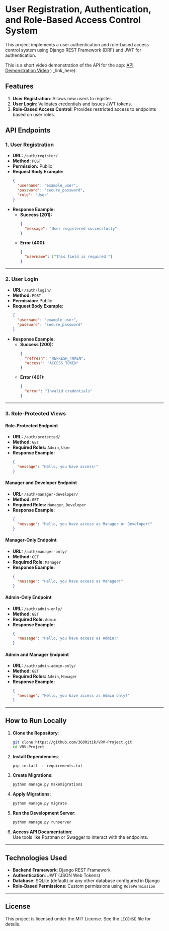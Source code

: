 
# User Registration, Authentication, and Role-Based Access Control System

This project implements a user authentication and role-based access control system using Django REST Framework (DRF) and JWT for authentication.

This is a short video demonstration of the API for the app: [API Demonstration Video](file:///home/ritik360/Videos/Screencasts/rbac.webm)
)
_link_here).
## Features

1. **User Registration**: Allows new users to register.
2. **User Login**: Validates credentials and issues JWT tokens.
3. **Role-Based Access Control**: Provides restricted access to endpoints based on user roles.

## API Endpoints

### **1. User Registration**
- **URL:** `/auth/register/`  
- **Method:** `POST`  
- **Permission:** Public  
- **Request Body Example:**
  ```json
  {
    "username": "example_user",
    "password": "secure_password",
    "role": "User"
  }
  ```
- **Response Example:**
  - **Success (201):**
    ```json
    {
      "message": "User registered successfully"
    }
    ```
  - **Error (400):**
    ```json
    {
      "username": ["This field is required."]
    }
    ```

---

### **2. User Login**
- **URL:** `/auth/login/`  
- **Method:** `POST`  
- **Permission:** Public  
- **Request Body Example:**
  ```json
  {
    "username": "example_user",
    "password": "secure_password"
  }
  ```
- **Response Example:**
  - **Success (200):**
    ```json
    {
      "refresh": "REFRESH_TOKEN",
      "access": "ACCESS_TOKEN"
    }
    ```
  - **Error (401):**
    ```json
    {
      "error": "Invalid credentials"
    }
    ```

---

### **3. Role-Protected Views**

#### **Role-Protected Endpoint**
- **URL:** `/auth/protected/`  
- **Method:** `GET`  
- **Required Roles:** `Admin`, `User`  
- **Response Example:**
  ```json
  {
    "message": "Hello, you have access!"
  }
  ```

#### **Manager and Developer Endpoint**
- **URL:** `/auth/manager-developer/`  
- **Method:** `GET`  
- **Required Roles:** `Manager`, `Developer`  
- **Response Example:**
  ```json
  {
    "message": "Hello, you have access as Manager or Developer!"
  }
  ```

#### **Manager-Only Endpoint**
- **URL:** `/auth/manager-only/`  
- **Method:** `GET`  
- **Required Role:** `Manager`  
- **Response Example:**
  ```json
  {
    "message": "Hello, you have access as Manager!"
  }
  ```

#### **Admin-Only Endpoint**
- **URL:** `/auth/admin-only/`  
- **Method:** `GET`  
- **Required Role:** `Admin`  
- **Response Example:**
  ```json
  {
    "message": "Hello, you have access as Admin!"
  }
  ```

#### **Admin and Manager Endpoint**
- **URL:** `/auth/admin-admin-only/`  
- **Method:** `GET`  
- **Required Roles:** `Admin`, `Manager`  
- **Response Example:**
  ```json
  {
    "message": "Hello, you have access as Admin only!"
  }
  ```

---

## How to Run Locally

1. **Clone the Repository**:
   ```bash
   git clone https://github.com/360Ritik/VRV-Project.git
   cd VRV-Project
   ```

2. **Install Dependencies**:
   ```bash
   pip install -r requirements.txt
   ```

3. **Create Migrations**:
   ```bash
   python manage.py makemigrations

   ```
4. **Apply Migrations**:
   ```bash
   python manage.py migrate
   ```

5. **Run the Development Server**:
   ```bash
   python manage.py runserver
   ```

6. **Access API Documentation**:  
   Use tools like Postman or Swagger to interact with the endpoints.

---

## Technologies Used

- **Backend Framework**: Django REST Framework  
- **Authentication**: JWT (JSON Web Tokens)  
- **Database**: SQLite (default) or any other database configured in Django  
- **Role-Based Permissions**: Custom permissions using `RolePermission`  

---

## License

This project is licensed under the MIT License. See the `LICENSE` file for details.

